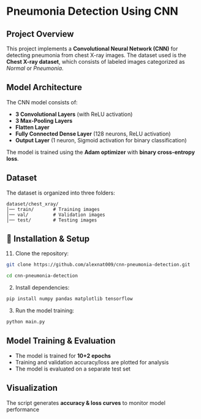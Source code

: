 # Pneumonia Detection Using CNN  

## Project Overview  
This project implements a **Convolutional Neural Network (CNN)** for detecting pneumonia from chest X-ray images. The dataset used is the **Chest X-ray dataset**, which consists of labeled images categorized as *Normal* or *Pneumonia*.  

## Model Architecture  
The CNN model consists of:  
- **3 Convolutional Layers** (with ReLU activation)  
- **3 Max-Pooling Layers**  
- **Flatten Layer**  
- **Fully Connected Dense Layer** (128 neurons, ReLU activation)  
- **Output Layer** (1 neuron, Sigmoid activation for binary classification)  

The model is trained using the **Adam optimizer** with **binary cross-entropy loss**.  

## Dataset  
The dataset is organized into three folders:  
```
dataset/chest_xray/
│── train/       # Training images
│── val/         # Validation images
│── test/        # Testing images
```

## 🔧 Installation & Setup  
11) Clone the repository:  
```bash
git clone https://github.com/alexnat009/cnn-pneumonia-detection.git

cd cnn-pneumonia-detection
```  
2) Install dependencies:  
```bash
pip install numpy pandas matplotlib tensorflow
```  
3) Run the model training:  
```bash
python main.py
```  

## Model Training & Evaluation  
- The model is trained for **10+2 epochs**  
- Training and validation accuracy/loss are plotted for analysis  
- The model is evaluated on a separate test set  

## Visualization  
The script generates **accuracy & loss curves** to monitor model performance
